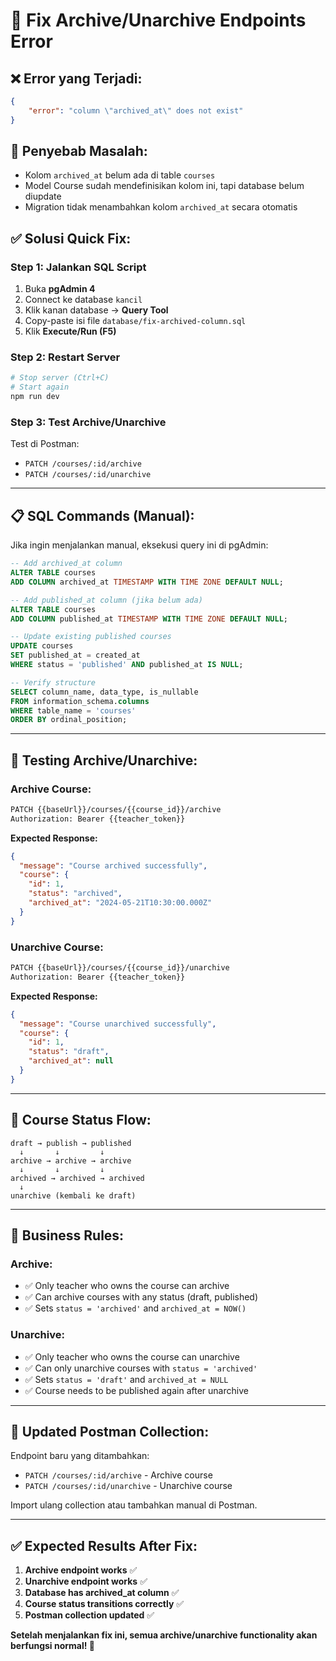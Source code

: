 # 🔧 Fix Archive/Unarchive Endpoints Error

## ❌ **Error yang Terjadi:**
```json
{
    "error": "column \"archived_at\" does not exist"
}
```

## 🎯 **Penyebab Masalah:**
- Kolom `archived_at` belum ada di table `courses`
- Model Course sudah mendefinisikan kolom ini, tapi database belum diupdate
- Migration tidak menambahkan kolom `archived_at` secara otomatis

## ✅ **Solusi Quick Fix:**

### **Step 1: Jalankan SQL Script**
1. Buka **pgAdmin 4**
2. Connect ke database `kancil`
3. Klik kanan database → **Query Tool**
4. Copy-paste isi file `database/fix-archived-column.sql`
5. Klik **Execute/Run (F5)**

### **Step 2: Restart Server**
```bash
# Stop server (Ctrl+C)
# Start again
npm run dev
```

### **Step 3: Test Archive/Unarchive**
Test di Postman:
- `PATCH /courses/:id/archive`
- `PATCH /courses/:id/unarchive`

---

## 📋 **SQL Commands (Manual):**

Jika ingin menjalankan manual, eksekusi query ini di pgAdmin:

```sql
-- Add archived_at column
ALTER TABLE courses 
ADD COLUMN archived_at TIMESTAMP WITH TIME ZONE DEFAULT NULL;

-- Add published_at column (jika belum ada)
ALTER TABLE courses 
ADD COLUMN published_at TIMESTAMP WITH TIME ZONE DEFAULT NULL;

-- Update existing published courses
UPDATE courses 
SET published_at = created_at 
WHERE status = 'published' AND published_at IS NULL;

-- Verify structure
SELECT column_name, data_type, is_nullable 
FROM information_schema.columns 
WHERE table_name = 'courses' 
ORDER BY ordinal_position;
```

---

## 🧪 **Testing Archive/Unarchive:**

### **Archive Course:**
```bash
PATCH {{baseUrl}}/courses/{{course_id}}/archive
Authorization: Bearer {{teacher_token}}
```

**Expected Response:**
```json
{
  "message": "Course archived successfully",
  "course": {
    "id": 1,
    "status": "archived",
    "archived_at": "2024-05-21T10:30:00.000Z"
  }
}
```

### **Unarchive Course:**
```bash
PATCH {{baseUrl}}/courses/{{course_id}}/unarchive
Authorization: Bearer {{teacher_token}}
```

**Expected Response:**
```json
{
  "message": "Course unarchived successfully", 
  "course": {
    "id": 1,
    "status": "draft",
    "archived_at": null
  }
}
```

---

## 🔄 **Course Status Flow:**

```
draft → publish → published
  ↓       ↓         ↓
archive → archive → archive
  ↓       ↓         ↓  
archived → archived → archived
  ↓
unarchive (kembali ke draft)
```

---

## 🎯 **Business Rules:**

### **Archive:**
- ✅ Only teacher who owns the course can archive
- ✅ Can archive courses with any status (draft, published)
- ✅ Sets `status = 'archived'` and `archived_at = NOW()`

### **Unarchive:**
- ✅ Only teacher who owns the course can unarchive
- ✅ Can only unarchive courses with `status = 'archived'`
- ✅ Sets `status = 'draft'` and `archived_at = NULL`
- ✅ Course needs to be published again after unarchive

---

## 📡 **Updated Postman Collection:**

Endpoint baru yang ditambahkan:
- `PATCH /courses/:id/archive` - Archive course
- `PATCH /courses/:id/unarchive` - Unarchive course

Import ulang collection atau tambahkan manual di Postman.

---

## ✅ **Expected Results After Fix:**

1. **Archive endpoint works** ✅
2. **Unarchive endpoint works** ✅  
3. **Database has archived_at column** ✅
4. **Course status transitions correctly** ✅
5. **Postman collection updated** ✅

**Setelah menjalankan fix ini, semua archive/unarchive functionality akan berfungsi normal! 🎉**